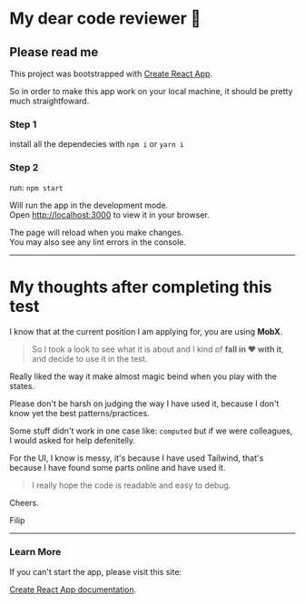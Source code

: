 # My dear code reviewer 👋

## Please read me

This project was bootstrapped with [Create React App](https://github.com/facebook/create-react-app).

So in order to make this app work on your local machine, it should be pretty much straightfoward.

### Step 1

install all the dependecies with
`npm i` or `yarn i`

### Step 2

run: `npm start`

Will run the app in the development mode.\
Open [http://localhost:3000](http://localhost:3000) to view it in your browser.

The page will reload when you make changes.\
You may also see any lint errors in the console.

---

# My thoughts after completing this test

I know that at the current position I am applying for, you are using **MobX**.

> So I took a look to see what it is about and I kind of **fall in ❤️ with it**, and decide to use it in the test.

Really liked the way it make almost magic beind when you play with the states.

Please don't be harsh on judging the way I have used it, because I don't know yet the best patterns/practices.

Some stuff didn't work in one case like: `computed` but if we were colleagues, I would asked for help defenitelly.

For the UI, I know is messy, it's because I have used Tailwind, that's because I have found some parts online and have used it.

> I really hope the code is readable and easy to debug.

Cheers.

Filip

---

### Learn More

If you can't start the app, please visit this site:

[Create React App documentation](https://facebook.github.io/create-react-app/docs/getting-started).
